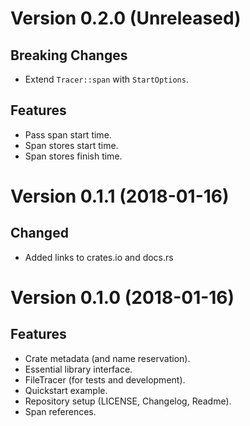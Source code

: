 Version 0.2.0 (Unreleased)
==========================

Breaking Changes
----------------
- Extend `Tracer::span` with `StartOptions`.

Features
--------
- Pass span start time.
- Span stores start time.
- Span stores finish time.


Version 0.1.1 (2018-01-16)
==========================

Changed
--------
- Added links to crates.io and docs.rs


Version 0.1.0 (2018-01-16)
==========================

Features
--------
- Crate metadata (and name reservation).
- Essential library interface.
- FileTracer (for tests and development).
- Quickstart example.
- Repository setup (LICENSE, Changelog, Readme).
- Span references.

